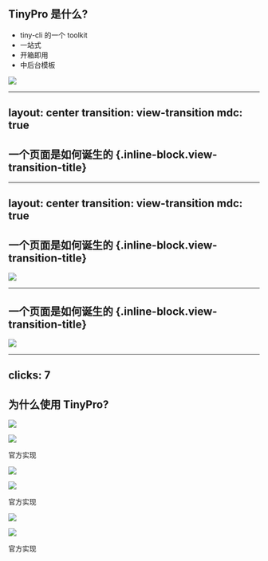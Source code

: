 ## TinyPro 是什么?

<div flex gap-2 justify-between mt-8 >

<v-clicks>

- tiny-cli 的一个 toolkit
- 一站式
- 开箱即用
- 中后台模板

</v-clicks>

<v-clicks>

<img src="/images/tiny-pro.png" w-100 rounded-sm/>

</v-clicks>

</div>

---
layout: center
transition: view-transition
mdc: true
---

## 一个页面是如何诞生的 {.inline-block.view-transition-title}

---
layout: center
transition: view-transition
mdc: true
---

## 一个页面是如何诞生的 {.inline-block.view-transition-title}

<img src="/images/old.svg" size-full class="view-transition-img" />

---

## 一个页面是如何诞生的 {.inline-block.view-transition-title}

<img src="/images/new.svg" size-full class="view-transition-img" />


---
clicks: 7
---

## 为什么使用 TinyPro?

<div grid grid-cols-3 grid-justify-items-center gap-4 transform transform-translate-y-15
>

<div flex flex-col shrink-0 grow-0 items-center justify-between gap-4>

<img src="/images/ruoyi.png"
w-20
h-20
v-click="1"
v-motion
:initial="{scale: 0, opacity: 0, y: 100}"
:click-1="{scale: 1, opacity: 1, y: 100}"
:click-4="{y: 0, transition: {type: 'linear'}}"
/>

<img src="/images/ruoyi-preview.png" w-full v-click="4" :delay="200" />

<div w-full flex items-center justify-center v-click="5">

<span>官方实现</span>

</div>

</div>

<div flex flex-col shrink-0 grow-0 items-center justify-between gap-4>

<img src="/images/ant-design.png"
w-20
h-20
v-click="2"
v-motion
:initial="{scale: 0, opacity: 0, y: 100}"
:click-1="{scale: 1, opacity: 1, y: 100}"
:click-4="{y: 0, transition: {type: 'linear'}}"
/>

<img src="/images/ant-design-pro.png" w-full v-click="4" :delay="200" />

<div w-full flex items-center justify-center v-click="6">

<span>官方实现</span>

</div>

</div>

<div flex flex-col shrink-0 grow-0 items-center justify-between gap-4>

<img src="/images/arco-design.png" w-20 h-20 v-click="3"
v-motion
:initial="{scale: 0, opacity: 0, y: 100}"
:click-2="{scale: 1, opacity: 1, y: 100}"
:click-4="{y: 0, transition: {type: 'linear'}}"
/>

<img src="/images/arco-design-pro.png" w-full v-click="4" :delay="200" />

<div v-click="7" w-full flex items-center justify-center>

<span>官方实现</span>

</div>

</div>

</div>
